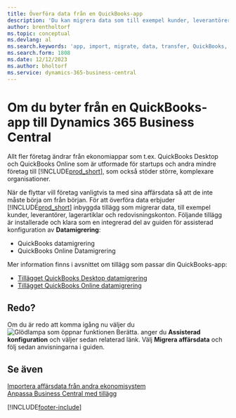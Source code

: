 ```yaml
---
title: Överföra data från en QuickBooks-app
description: 'Du kan migrera data som till exempel kunder, leverantörer, lagerartiklar och redovisningskonton från QuickBooks-appar till Business Central.'
author: brentholtorf
ms.topic: conceptual
ms.devlang: al
ms.search.keywords: 'app, import, migrate, data, transfer, QuickBooks, customize'
ms.search.form: 1808
ms.date: 12/12/2023
ms.author: bholtorf
ms.service: dynamics-365-business-central
---
```



# <a name="changing-from-a-quickbooks-app-to-dynamics-365-business-central"></a>Om du byter från en QuickBooks-app till Dynamics 365 Business Central

Allt fler företag ändrar från ekonomiappar som t.ex. QuickBooks Desktop och QuickBooks Online som är utformade för startups och andra mindre företag till [!INCLUDE[prod_short](includes/prod_short.md)], som också stöder större, komplexare organisationer. 

När de flyttar vill företag vanligtvis ta med sina affärsdata så att de inte måste börja om från början. För att överföra data erbjuder [!INCLUDE[prod_short](includes/prod_short.md)] inbyggda tillägg som migrerar data, till exempel kunder, leverantörer, lagerartiklar och redovisningskonton. Följande tillägg är installerade och klara som en integrerad del av guiden för assisterad konfiguration av **Datamigrering**:

* QuickBooks datamigrering 
* QuickBooks Online Datamigrering

Mer information finns i avsnittet om tillägg som passar din QuickBooks-app:   

* [Tillägget QuickBooks Desktop datamigrering](ui-extensions-quickbooks-data-migration.md)
* [Tillägget QuickBooks Online datamigrering](ui-extensions-quickbooks-online-data-migration.md)

## <a name="ready-now"></a>Redo?

Om du är redo att komma igång nu väljer du ![Glödlampa som öppnar funktionen Berätta.](media/ui-search/search_small.png "Berätta vad du vill göra") anger du **Assisterad konfiguration** och väljer sedan relaterad länk. Välj **Migrera affärsdata** och följ sedan anvisningarna i guiden.

## <a name="see-also"></a>Se även

[Importera affärsdata från andra ekonomisystem](across-import-data-configuration-packages.md)  
[Anpassa Business Central med tillägg](ui-extensions.md)   


[!INCLUDE[footer-include](includes/footer-banner.md)]
